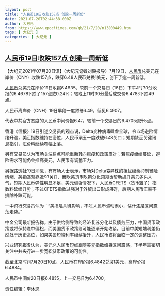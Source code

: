 ```yaml
---
layout: post
title: "人民币19日收跌157点 创逾一周新低"
date: 2021-07-20T02:44:38.000Z
author: 大纪元
from: https://www.epochtimes.com/gb/21/7/20/n13100449.htm
tags: [ 大纪元 ]
categories: [ 大纪元 ]
---
```

<!--1626749078000-->
[人民币19日收跌157点 创逾一周新低](https://www.epochtimes.com/gb/21/7/20/n13100449.htm)
------

<div>
<p>【大纪元2021年07月20日讯】（大纪元记者刘毅报导）7月19日，<a href="https://www.epochtimes.com/gb/tag/%E4%BA%BA%E6%B0%91%E5%B8%81.html">人民币</a>兑美元在岸价（CNY）收跌157点，跌穿6.48人民币兑换1美元，创下了逾一周新低。</p><p><a href="https://www.epochtimes.com/gb/tag/%E4%BA%BA%E6%B0%91%E5%B8%81.html">人民币</a>兑美元在岸价19日收报6.4835，较前一个交易日（16日）下午4时30分收报的6.4678下跌了157点或0.24%；较晚上11时30分最后成交价6.4786下跌49点。</p><p>人民币离岸价（CNH）19日早段一度跌破6.49，低见6.4907。</p><p>代表中共官方态度的人民币中间价报6.47，较前一个交易日的6.4705调升5点。</p><p>香港《信报》19日引述交易员的观点说，Delta变种病毒肆虐全球，令市场避险情绪升温，美汇指数维持在高位，人民币承压一度跌破6.48关口；短期缺乏关键讯息指引，汇价料延续窄幅上落。</p><p>另有交易员认为市场关注焦点可能重新转向瘟疫和政策应对；若瘟疫继续蔓延，避险需求可能仍会推高美元，人民币有调整压力。</p><p>另据路透社19日消息，有市场人士表示，市场对Delta变异株的担忧继续抑制冒险情绪，美指逐渐靠近93关口，而欧美货币政策分化预期也帮助提升美元多头人气，短期人民币弹性明显不足，美元偏强情况下，人民币CFETS（货币篮子）指数料延续升势；不过CFETS指数过强对于外贸出口形成阻碍，后期人民币汇率不排除补跌可能。</p><p>一中资行交易员认为：“美指是关键影响，不过人民币波动很小，估计还是区间震荡走势。”</p><p>中金公司最新报告称，由于供给侧导致的经济复苏分化以及债务压力，中国货币政策或将保持稳中偏松，而美国货币政策则可能逐渐开始收紧。目前中美短端利差仍然处于历史高位，如果美国短端利率继续抬升，人民币或将面临一定的调整压力。</p><p>兴业研究报告认为，美元兑人民币短线跟随<a href="https://www.epochtimes.com/gb/tag/%E7%BE%8E%E5%85%83%E6%8C%87%E6%95%B0.html">美元指数</a>维持区间震荡，下半年需密切关注中共央行进一步宽松货币政策的可能性。</p><p>截至北京时间7月20日10点，人民币在岸价报6.4842兑换1美元，离岸价报6.4884。</p><p>人民币中间价20日报6.4855，上一交易日为6.4700。</p><p>责任编辑：李沐恩</p>
</div>
